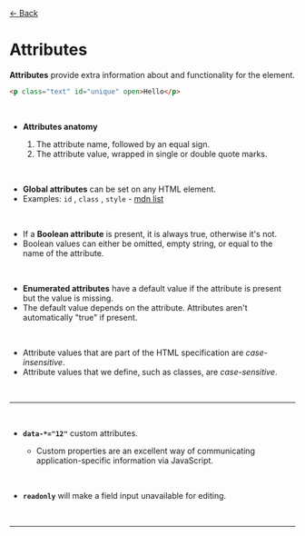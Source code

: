 [&larr; Back](./README.md)

# Attributes

**Attributes** provide extra information about and functionality for the element.

```html
<p class="text" id="unique" open>Hello</p>
```

<br>

- **Attributes anatomy**

  1. The attribute name, followed by an equal sign.
  2. The attribute value, wrapped in single or double quote marks.

<br>

- **Global attributes** can be set on any HTML element.
- Examples: `id` , `class` , `style` - [mdn list](https://developer.mozilla.org/en-US/docs/Web/HTML/Global_attributes)

<br>

- If a **Boolean attribute** is present, it is always true, otherwise it's not.
- Boolean values can either be omitted, empty string, or equal to the name of the attribute.

<br>

- **Enumerated attributes** have a default value if the attribute is present but the value is missing.
- The default value depends on the attribute. Attributes aren't automatically "true" if present.

<br>

- Attribute values that are part of the HTML specification are _case-insensitive_.
- Attribute values that we define, such as classes, are _case-sensitive_.

<br>
<hr>
<br>

- **`data-*="12"`** custom attributes.

  - Custom properties are an excellent way of communicating application-specific information via JavaScript.

<br>

- **`readonly`** will make a field input unavailable for editing.

<br>
<hr>
<br>
